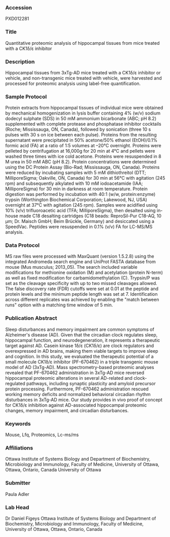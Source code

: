 ### Accession
PXD012281

### Title
Quantitative proteomic analysis of hippocampal tissues from mice treated with a CK1δ/ε inhibitor

### Description
Hippocampal tissues from 3xTg-AD mice treated with a CK1δ/ε inhibitor or vehicle, and non-transgenic mice treated with vehicle, were harvested and processed for proteomic analysis using label-free quantification.

### Sample Protocol
Protein extracts from hippocampal tissues of individual mice were obtained by mechanical homogenization in lysis buffer containing 4% (w/v) sodium dodecyl sulphate (SDS) in 50 mM ammonium bicarbonate (ABC; pH 8.2) supplemented with complete protease and phosphatase inhibitor cocktails (Roche; Mississauga, ON, Canada), followed by sonication (three 10 s pulses with 30 s on ice between each pulse). Proteins from the resulting supernatant were precipitated in 50% acetone/50% ethanol (EtOH)/0.1% formic acid (FA) at a ratio of 1:5 volumes at –20°C overnight. Proteins were pelleted by centrifugation at 16,000g for 20 min at 4°C and pellets were washed three times with ice cold acetone. Proteins were resuspended in 8 M urea in 50 mM ABC (pH 8.2). Protein concentrations were determined using the DC Protein Assay (Bio-Rad; Mississauga, ON, Canada). Proteins were reduced by incubating samples with 5 mM dithiothreitol (DTT; MilliporeSigma; Oakville, ON, Canada) for 30 min at 56°C with agitation (245 rpm) and subsequently alkylated with 10 mM iodoacetamide (IAA; MilliporeSigma) for 30 min in darkness at room temperature. Protein digestion was performed by incubation with 40:1 (w/w, protein:enzyme) trypsin (Worthington Biochemical Corporation; Lakewood, NJ, USA) overnight at 37°C with agitation (245 rpm). Samples were acidified using 10% (v/v) trifluoroacetic acid (TFA; MilliporeSigma), then desalted using in-house made C18 desalting cartridges (C18 beads: ReproSil-Pur C18-AQ, 10 μm; Dr. Maisch GmbH; Beim Brückle, Germany) and desiccated using a SpeedVac. Peptides were resuspended in 0.1% (v/v) FA for LC-MS/MS analysis.

### Data Protocol
MS raw files were processed with MaxQuant (version 1.5.2.8) using the integrated Andromeda search engine and UniProt FASTA database from mouse (Mus musculus; 2013_05). The search included variable modifications for methionine oxidation (M) and acetylation (protein N-term) as well as fixed modification for carbamidomethylation (C). Trypsin/P was set as the cleavage specificity with up to two missed cleavages allowed. The false discovery rate (FDR) cutoffs were set at 0.01 at the peptide and protein levels and the minimum peptide length was set at 7. Identification across different replicates was achieved by enabling the "match between runs" option with a matching time window of 5 min.

### Publication Abstract
Sleep disturbances and memory impairment are common symptoms of Alzheimer's disease (AD). Given that the circadian clock regulates sleep, hippocampal function, and neurodegeneration, it represents a therapeutic target against AD. Casein kinase 1&#x3b4;/&#x3b5; (CK1&#x3b4;/&#x3b5;) are clock regulators and overexpressed in AD brains, making them viable targets to improve sleep and cognition. In this study, we evaluated the therapeutic potential of a small molecule CK1&#x3b4;/&#x3b5; inhibitor (PF-670462) in a triple transgenic mouse model of AD (3xTg-AD). Mass spectrometry-based proteomic analyses revealed that PF-670462 administration in 3xTg-AD mice reversed hippocampal proteomic alterations in several AD-related and clock-regulated pathways, including synaptic plasticity and amyloid precursor protein processing. Furthermore, PF-670462 administration rescued working memory deficits and normalized behavioral circadian rhythm disturbances in 3xTg-AD mice. Our study provides in vivo proof of concept for CK1&#x3b4;/&#x3b5; inhibition against AD-associated hippocampal proteomic changes, memory impairment, and circadian disturbances.

### Keywords
Mouse, Lfq, Proteomics, Lc-ms/ms

### Affiliations
Ottawa Institute of Systems Biology and Department of Biochemistry, Microbiology and Immunology, Faculty of Medicine, University of Ottawa, Ottawa, Ontario, Canada
University of Ottawa

### Submitter
Paula Adler

### Lab Head
Dr Daniel Figeys
Ottawa Institute of Systems Biology and Department of Biochemistry, Microbiology and Immunology, Faculty of Medicine, University of Ottawa, Ottawa, Ontario, Canada


